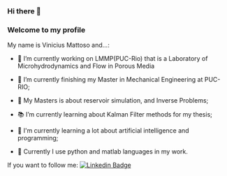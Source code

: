 ### Hi there 👋

### Welcome to my profile



My name is Vinicius Mattoso and...:

- 🔭 I’m currently working on LMMP(PUC-Rio) that is a Laboratory of Microhydrodynamics and Flow in Porous Media
 
- 🌱 I’m currently finishing my Master in Mechanical Engineering at PUC-RIO; 
- 🌱 My Masters is about reservoir simulation, and Inverse Problems;

- 📚 I’m currently learning about Kalman Filter methods for my thesis;
    
- 🚀 I'm currently learning a lot about artificial intelligence and programming;

- 👔 Currently I use python and matlab languages in my work.

If you want to follow me: [![Linkedin Badge](https://img.shields.io/badge/-LinkedIn-blue?style=flat-square&logo=Linkedin&logoColor=white&link=https://www.linkedin.com/in/vinicius-mattoso/)](https://www.linkedin.com/in/vinicius-mattoso/)
<!--
**vinicius-mattoso/vinicius-mattoso** is a ✨ _special_ ✨ repository because its `README.md` (this file) appears on your GitHub profile.
<!--[comment]: <>(-👯 I’m looking to collaborate on ...- 🤔 I’m looking for help with ...- 💬 Ask me about ...- 📫 How to reach me:...- 😄 Pronouns: ...- ⚡ Fun fact: ...)
